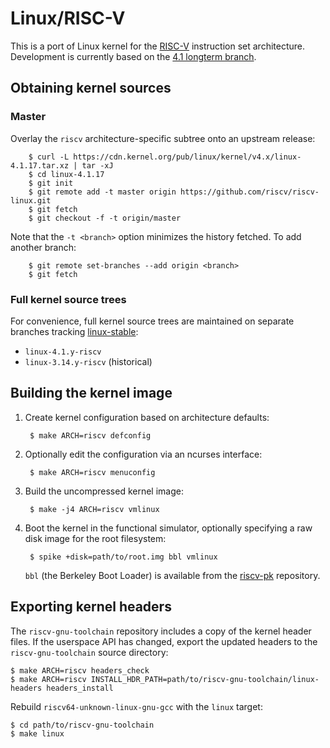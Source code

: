 # Linux/RISC-V

This is a port of Linux kernel for the [RISC-V](http://riscv.org/)
instruction set architecture.
Development is currently based on the
[4.1 longterm branch](https://git.kernel.org/cgit/linux/kernel/git/stable/linux-stable.git/log/?h=linux-4.1.y).


## Obtaining kernel sources

### Master

Overlay the `riscv` architecture-specific subtree onto an upstream release:

        $ curl -L https://cdn.kernel.org/pub/linux/kernel/v4.x/linux-4.1.17.tar.xz | tar -xJ
        $ cd linux-4.1.17
        $ git init
        $ git remote add -t master origin https://github.com/riscv/riscv-linux.git
        $ git fetch
        $ git checkout -f -t origin/master

Note that the `-t <branch>` option minimizes the history fetched.
To add another branch:

        $ git remote set-branches --add origin <branch>
        $ git fetch

### Full kernel source trees

For convenience, full kernel source trees are maintained on separate
branches tracking
[linux-stable](https://git.kernel.org/cgit/linux/kernel/git/stable/linux-stable.git):

* `linux-4.1.y-riscv`
* `linux-3.14.y-riscv` (historical)

## Building the kernel image

1. Create kernel configuration based on architecture defaults:

        $ make ARCH=riscv defconfig

1. Optionally edit the configuration via an ncurses interface:

        $ make ARCH=riscv menuconfig

1. Build the uncompressed kernel image:

        $ make -j4 ARCH=riscv vmlinux

1. Boot the kernel in the functional simulator, optionally specifying a
   raw disk image for the root filesystem:

        $ spike +disk=path/to/root.img bbl vmlinux

   `bbl` (the Berkeley Boot Loader) is available from the
   [riscv-pk](https://github.com/riscv/riscv-pk) repository.

## Exporting kernel headers

The `riscv-gnu-toolchain` repository includes a copy of the kernel header files.
If the userspace API has changed, export the updated headers to the
`riscv-gnu-toolchain` source directory:

    $ make ARCH=riscv headers_check
    $ make ARCH=riscv INSTALL_HDR_PATH=path/to/riscv-gnu-toolchain/linux-headers headers_install

Rebuild `riscv64-unknown-linux-gnu-gcc` with the `linux` target:

    $ cd path/to/riscv-gnu-toolchain
    $ make linux

